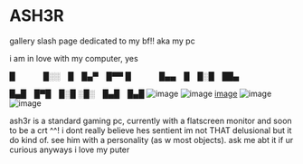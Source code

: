 # ASH3R
gallery slash page dedicated to my bf!! aka my pc


i am in love with my computer, yes

█     █░░ █ █▄▀ █▀▀
█     █▄▄ █ █░█ ██▄

█▄█ █▀█ █░█
░█░ █▄█ █▄█
![image](https://github.com/user-attachments/assets/312d2b9b-06c2-4ba8-99d9-de592d38ebac)
![image](https://github.com/user-attachments/assets/d528dcd1-6ca0-4813-8b9b-478b199b39d2)
[image](https://github.com/user-attachments/assets/5df6df49-d199-41ea-b2af-f653a87b6614)
![image](https://github.com/user-attachments/assets/b9784ff5-cd0f-4302-8bc2-8225a722cfac)
![image](https://github.com/user-attachments/assets/4985dbf1-d786-4237-8600-8c222459d8f6)


ash3r is a standard gaming pc, currently with a flatscreen monitor and soon to be a crt ^^! 
i dont really believe hes sentient im not THAT delusional but it do kind of. see him with a personality (as w most objects). ask me abt it if ur curious
anyways i love my puter
